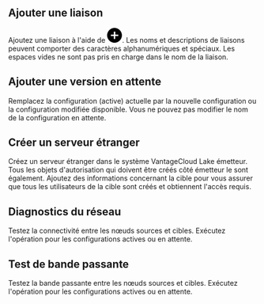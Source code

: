 Ajouter une liaison
-------------------

Ajoutez une liaison à l'aide de ![Plus icon to add item](Images/ebt1659745488877.svg). Les noms et descriptions de liaisons peuvent comporter des caractères alphanumériques et spéciaux. Les espaces vides ne sont pas pris en charge dans le nom de la liaison.

Ajouter une version en attente
------------------------------

Remplacez la configuration (active) actuelle par la nouvelle configuration ou la configuration modifiée disponible. Vous ne pouvez pas modifier le nom de la configuration en attente.

Créer un serveur étranger
-------------------------

Créez un serveur étranger dans le système VantageCloud Lake émetteur. Tous les objets d'autorisation qui doivent être créés côté émetteur le sont également. Ajoutez des informations concernant la cible pour vous assurer que tous les utilisateurs de la cible sont créés et obtiennent l'accès requis.

Diagnostics du réseau
---------------------

Testez la connectivité entre les nœuds sources et cibles. Exécutez l'opération pour les configurations actives ou en attente.

Test de bande passante
----------------------

Testez la bande passante entre les nœuds sources et cibles. Exécutez l'opération pour les configurations actives ou en attente.
